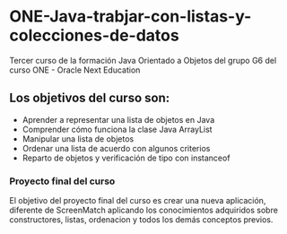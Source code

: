 # ONE-Java-trabjar-con-listas-y-colecciones-de-datos
Tercer curso de la formación Java Orientado a Objetos del grupo G6 del curso ONE - Oracle Next Education

## Los objetivos del curso son: 

- Aprender a representar una lista de objetos en Java
- Comprender cómo funciona la clase Java ArrayList
- Manipular una lista de objetos
- Ordenar una lista de acuerdo con algunos criterios
- Reparto de objetos y verificación de tipo con instanceof
  
### Proyecto final del curso 
El objetivo del proyecto final del curso es crear una nueva aplicación, diferente de ScreenMatch aplicando los conocimientos adquiridos sobre constructores, listas, ordenacion y todos los demás conceptos previos.
